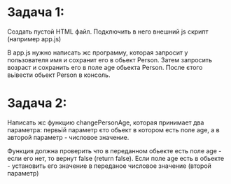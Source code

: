 # Задача 1:
Создать пустой HTML файл. Подключить в него внешний js скрипт (например app.js)

В app.js нужно написать жс программу, которая запросит у пользователя имя и сохранит его в обьект Person. Затем запросить возраст и сохранить его в поле age обьекта Person. После єтого вьівести обьект Person в консоль.




# Задача 2:
Написать жс функцию changePersonAge, которая принимает два параметра: первьій параметр єто обьект в котором есть поле  age, а в авторой параметр - числовое значение.

Функция должна проверить что в переданном обьекте есть поле age - если его нет, то вернут false (return false). Если поле age есть в обьекте - установить его значение в переданое числовое значение (второй параметр)